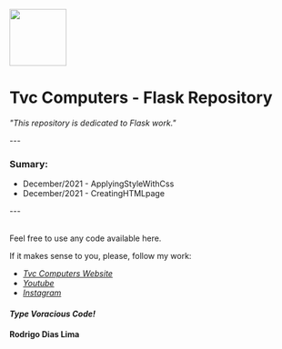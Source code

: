 <br>
<img src="https://upload.wikimedia.org/wikipedia/commons/thumb/3/3c/Flask_logo.svg/1200px-Flask_logo.svg.png" width="100">
<h1>Tvc Computers - Flask Repository</h1>

<em>"This repository is dedicated to Flask work."</em>
<p>---</p>

<h3>Sumary:</h3>

<ul>
  <li>December/2021 - ApplyingStyleWithCss</li>
  <li>December/2021 - CreatingHTMLpage 
</li>
</ul>


<p>---</p>
<br>
Feel free to use any code available here.

If it makes sense to you, please, follow my work:
- <a href="https://www.tvvvvc.com/" ><em>Tvc Computers Website</em></a>
- <a href="https://www.youtube.com/channel/UC99hYHea_wH84-PEMxl9GpQ" ><em>Youtube</em></a>
- <a href="https://www.instagram.com/tvc_computers/" ><em>Instagram</em></a>

<h4><em>Type Voracious Code!</em></h4>
<h4>Rodrigo Dias Lima</h4>
